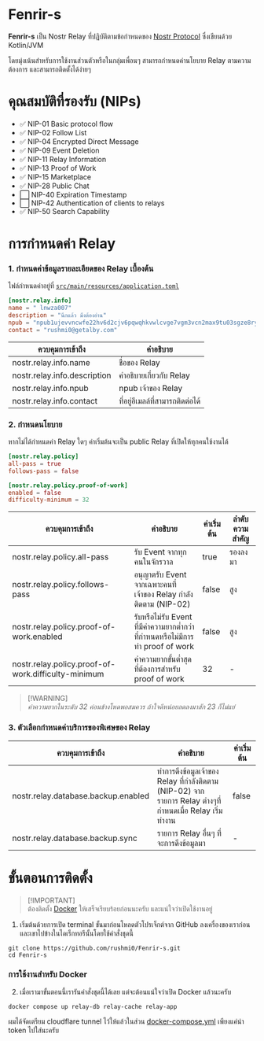 # Fenrir-s

**Fenrir-s** เป็น Nostr Relay ที่ปฏิบัติตามข้อกำหนดของ [Nostr Protocol](https://github.com/nostr-protocol/nostr)
ซึ่งเขียนด้วย Kotlin/JVM

โดยมุ่งเน้นสำหรับการใช้งานส่วนตัวหรือในกลุ่มเพื่อนๆ สามารถกำหนดค่านโยบาย Relay ตามความต้องการ และสามารถติดตั้งได้ง่ายๆ

# คุณสมบัติที่รองรับ (NIPs)

- ✅ NIP-01 Basic protocol flow
- ✅ NIP-02 Follow List
- ✅ NIP-04 Encrypted Direct Message
- ✅ NIP-09 Event Deletion
- ✅ NIP-11 Relay Information
- ✅ NIP-13 Proof of Work
- ✅ NIP-15 Marketplace
- ✅ NIP-28 Public Chat
- ⬜ NIP-40 Expiration Timestamp
- ⬜ NIP-42 Authentication of clients to relays
- ✅ NIP-50 Search Capability

# การกำหนดค่า Relay

### 1. กำหนดค่าข้อมูลรายละเอียดของ Relay เบื้องต้น


ไฟล์กำหนดค่าอยู่ที่ [`src/main/resources/application.toml`](src/main/resources/application.toml)

```toml
[nostr.relay.info]
name = " lnwza007"
description = "นึกแล้ว มึงต้องอ่าน"
npub = "npub1ujevvncwfe22hv6d2cjv6pqwqhkvwlcvge7vgm3vcn2max9tu03sgze8ry"
contact = "rushmi0@getalby.com"
```

| ควบคุมการเข้าถึง             | คำอธิบาย                         |
|------------------------------|----------------------------------|
| nostr.relay.info.name        | ชื่อของ Relay                    |
| nostr.relay.info.description | คำอธิบายเกี่ยวกับ Relay          |
| nostr.relay.info.npub        | npub เจ้าของ Relay               |
| nostr.relay.info.contact     | ที่อยู่อีเมลล์ที่สามารถติดต่อได้ |

### 2. กำหนดนโยบาย

หากไม่ได้กำหนดค่า Relay ใดๆ ค่าเริ่มต้นจะเป็น public Relay ที่เปิดให้ทุกคนใช้งานได้

```toml
[nostr.relay.policy]
all-pass = true
follows-pass = false

[nostr.relay.policy.proof-of-work]
enabled = false
difficulty-minimum = 32
```

| ควบคุมการเข้าถึง                                    | คำอธิบาย                                                                       | ค่าเริ่มต้น | ลำดับความสำคัญ |
|-----------------------------------------------------|--------------------------------------------------------------------------------|-------------|----------------|
| nostr.relay.policy.all-pass                         | รับ Event จากทุกคนในจักรวาล                                                    | true        | รองลงมา        |
| nostr.relay.policy.follows-pass                     | อนุญาตรับ Event จากเฉพาะคนที่เจ้าของ Relay กำลังติดตาม (NIP-02)                | false       | สูง            |
| nostr.relay.policy.proof-of-work.enabled            | รับหรือไม่รับ Event ที่มีค่าความยากต่ำกว่าที่กำหนดหรือไม่มีการทำ proof of work | false       | สูง            |
| nostr.relay.policy.proof-of-work.difficulty-minimum | ค่าความยากขั้นต่ำสุดที่ต้องการสำหรับ proof of work                             | 32          | -              |

> [!WARNING]\
> _ค่าความยากในระดับ 32 ค่อนข้างโหดพอสมควร ถ้าใจดีหน่อยลดลงมาสัก 23 ก็ไม่แย่_

### 3. ตัวเลือกกำหนดค่าบริการของพิเศษของ Relay

| ควบคุมการเข้าถึง                    | คำอธิบาย                                                                                                | ค่าเริ่มต้น |
|-------------------------------------|---------------------------------------------------------------------------------------------------------|-------------|
| nostr.relay.database.backup.enabled | ทำการดึงข้อมูลเจ้าของ Relay ที่กำลังติดตาม (NIP-02) จากรายการ Relay ต่างๆที่กำหนดเมื่อ Relay เริ่มทำงาน | false       |
| nostr.relay.database.backup.sync    | รายการ Relay อื่นๆ ที่จะการดึงข้อมูลมา                                                                  | -           |

# ขั้นตอนการติดตั้ง

> [!IMPORTANT]\
> ต้องติดตั้ง [Docker](https://www.docker.com/products/docker-desktop/) ให้เสร็จเรียบร้อยก่อนนะครับ
> และแน่ใจว่าเปิดใช้งานอยู่

1. เริ่มต้นด้วยการเปิด terminal ขั้นมาก่อนโหลดตัวโปรเจ็กต์จาก GitHub ลงเครื่องของเราก่อน
   และเขาไปข้างในไดเร็กทอรีนั้นโดยใช้คำสั่งชุดนี้

```shell
git clone https://github.com/rushmi0/Fenrir-s.git
cd Fenrir-s
````

### การใช้งานสำหรับ Docker

2. เมื่อเรามาขั้นตอนนี้เรารันคำสั่งชุดนี้ได้เลย แต่จะต้อนแน่ใจว่าเปิด Docker แล้วนะครับ

```shell
docker compose up relay-db relay-cache relay-app
```

ผมได้จัดเตรียม cloudflare tunnel ไว้ให้แล้วในส่วน [docker-compose.yml](docker-compose.yml) เพียงแค่นำ token ไปใส่นะครับ

